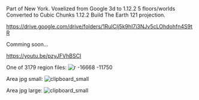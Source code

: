 Part of New York.
Voxelized from Google 3d to 1.12.2 5 floors/worlds
Converted to Cubic Chunks 1.12.2
Build The Earth 121 projection.

https://drive.google.com/drive/folders/1RuIClj5k9hI7i3NJv5cLOhdohfn4S9tR

Comming soon...

https://youtu.be/pzyJFVhBSCI

One of 3179 region files:
![r -16668 -11750](https://user-images.githubusercontent.com/66055060/96845801-61c2e080-1451-11eb-9725-9a2fdb8368a8.png)

Area jpg small:
![clipboard_small](https://user-images.githubusercontent.com/66055060/96845905-83bc6300-1451-11eb-9c92-380b5128c985.jpg)

Area jpg large:
![clipboard_small](https://github.com/HakkaTjakka/NEWYORK_BTE/blob/main/FILES/NEWYORK_MAP/map_result/clipboard.jpg)

